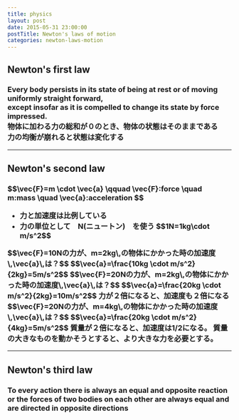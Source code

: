```yaml
---
title: physics
layout: post
date: 2015-05-31 23:00:00
postTitle: Newton's laws of motion 
categories: newton-laws-motion
---
```


## Newton's first law

<h3>
<div class="panel">
  Every body persists in its state of being at rest or of moving uniformly straight forward, <br>
  except insofar as it is compelled to change its state by force impressed.
</div>
物体に加わる力の総和が０のとき、物体の状態はそのままである<br>
力の均衡が崩れると状態は変化する
</h3>

----
## Newton's second law

<h3>
<div class="panel">
  $$\vec{F}=m \cdot \vec{a}
  \qquad \vec{F}:force \quad m:mass \quad \vec{a}:acceleration
  $$
</div>
<ul>
  <li>
    力と加速度は比例している
  </li>
  <li>
    力の単位として　N(ニュートン)　を使う
    $$1N=1kg\cdot m/s^2$$
  </li>
</ul>
$$\vec{F}=10Nの力が、m=2kg\,の物体にかかった時の加速度\,\vec{a}\,は？$$
$$\vec{a}=\frac{10kg \cdot m/s^2}{2kg}=5m/s^2$$
$$\vec{F}=20Nの力が、m=2kg\,の物体にかかった時の加速度\,\vec{a}\,は？$$
$$\vec{a}=\frac{20kg \cdot m/s^2}{2kg}=10m/s^2$$
力が２倍になると、加速度も２倍になる
$$\vec{F}=20Nの力が、m=4kg\,の物体にかかった時の加速度\,\vec{a}\,は？$$
$$\vec{a}=\frac{20kg \cdot m/s^2}{4kg}=5m/s^2$$
質量が２倍になると、加速度は1/2になる。
質量の大きなものを動かそうとすると、より大きな力を必要とする。
</h3>

-----

## Newton's third law

<h3>
<div class="panel">
  To every action there is always an equal and opposite reaction or the forces of two bodies on each other are always equal and are directed in opposite directions 
</div>
</h3>

<script type="text/javascript" src="http://cdn.mathjax.org/mathjax/latest/MathJax.js?config=TeX-AMS-MML_HTMLorMML"></script>
<script src="http://d3js.org/d3.v3.min.js" charset="utf-8"></script>
<script>
  

</script>
